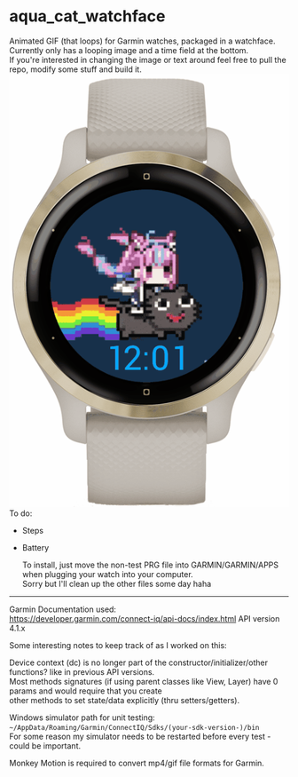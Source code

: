 # aqua_cat_watchface

Animated GIF (that loops) for Garmin watches, packaged in a watchface.  
 Currently only has a looping image and a time field at the bottom.  
 If you're interested in changing the image or text around feel free to pull the repo, modify some stuff and build it.  
 ![](preview/aquacat.gif)  
To do:

- Steps
- Battery

  To install, just move the non-test PRG file into GARMIN/GARMIN/APPS when plugging your watch into your computer.  
  Sorry but I'll clean up the other files some day haha

---

Garmin Documentation used:  
https://developer.garmin.com/connect-iq/api-docs/index.html
API version 4.1.x

Some interesting notes to keep track of as I worked on this:

Device context (dc) is no longer part of the constructor/initializer/other functions? like in previous API versions.  
Most methods signatures (if using parent classes like View, Layer) have 0 params and would require that you create  
other methods to set state/data explicitly (thru setters/getters).

Windows simulator path for unit testing: `~/AppData/Roaming/Garmin/ConnectIQ/Sdks/(your-sdk-version-)/bin`  
For some reason my simulator needs to be restarted before every test - could be important.

Monkey Motion is required to convert mp4/gif file formats for Garmin.
